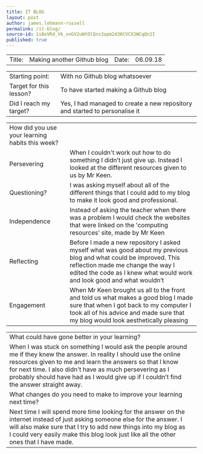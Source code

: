 ```yaml
---
title: IT BLOG 
layout: post
author: james.lehmann-russell
permalink: /it-blog/
source-id: 1s8oVRd_Vk_xnGV2uWtOlQns3apm2d36CVCX1WCqQn1I
published: true
---
```

<table>
  <tr>
    <td>Title:</td>
    <td>Making another Github blog</td>
    <td>Date:</td>
    <td>06.09.18</td>
  </tr>
</table>


<table>
  <tr>
    <td>Starting point:</td>
    <td>With no Github blog whatsoever</td>
  </tr>
  <tr>
    <td>Target for this lesson?</td>
    <td>To have started making a Github blog</td>
  </tr>
  <tr>
    <td>Did I reach my target? </td>
    <td>Yes, I had managed to create a new repository and started to personalise it </td>
  </tr>
</table>

<table>
  <tr>
    <td>How did you use your learning habits this week?</td>
    <td></td>
  </tr>
  <tr>   
    <td>Persevering</td>
    <td>When I couldn't work out how to do something I didn’t just give up. Instead I looked at the different resources given to us by Mr Keen.</td>
  </tr>
  <tr>
    <td>Questioning?</td>
    <td>I was asking myself about all of the different things that I could add to my blog to make it look good and professional. </td>
  </tr>
  <tr>
    <td>Independence</td>
    <td>Instead of asking the teacher when there was a problem I would check the websites that were linked on the 'computing resources’ site, made by Mr Keen </td>
  </tr>
  <tr>
    <td>Reflecting</td>
    <td>Before I made a new repository I asked myself what was good about my previous blog and what could be improved. This reflection made me change the way I edited the code as I knew what would work and look good and what wouldn’t</td>
  </tr>
  <tr>
    <td>Engagement</td>
    <td>When Mr Keen brought us all to the front and told us what makes a good blog I made sure that when I got back to my computer I took all of his advice and made sure that my blog would look aesthetically pleasing</td>
  </tr>
</table>


<table>
  <tr>
    <td>What could have gone better in your learning?</td>
    <td></td>
  </tr>
  <tr>
    <td>When I was stuck on something I would ask the people around me if they knew the answer. In reality I should use the online resources given to me and learn the answers so that I know for next time. I also didn't have as much persevering as I probably should have had as I would give up if I couldn’t find the answer straight away.</td>
    <td></td>
  </tr>
  <tr>
    <td>What changes do you need to make to improve your learning next time?</td>
    <td></td>
  </tr>
  <tr>
    <td>Next time I will spend more time looking for the answer on the internet instead of just asking someone else for the answer. I will also make sure that I try to add new things into my blog as I could very easily make this blog look just like all the other ones that I have made.</td>
    <td></td>
  </tr>
</table>


